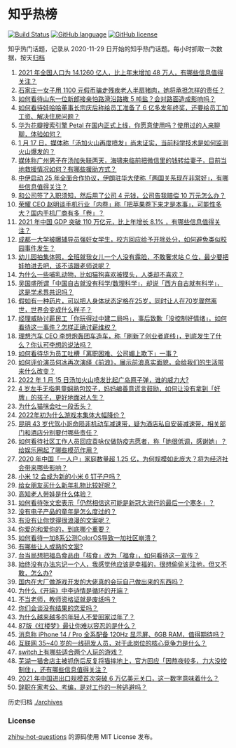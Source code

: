 # 知乎热榜
[![Build Status](https://github.com/ToWeLong/zhihu-hot-questions/workflows/CI/badge.svg)](https://github.com/ToWeLong/zhihu-hot-questions/actions)
[![GitHub language](https://img.shields.io/badge/language-golang-orange.svg)](https://golang.org/)
[![GitHub license](https://img.shields.io/github/license/ToWeLong/zhihu-hot-questions)](https://github.com/ToWeLong/zhihu-hot-questions/blob/main/LICENSE)

知乎热门话题，记录从 2020-11-29 日开始的知乎热门话题。每小时抓取一次数据，按天[归档](./archives)

<!-- BEGIN -->

1. [2021 年全国人口为 14.1260 亿人，比上年末增加 48 万人，有哪些信息值得关注？](https://www.zhihu.com/question/511928031)
1. [石家庄一女子用 1100 元假币骗走残疾老人半扇猪肉，她将承担怎样的责任？](https://www.zhihu.com/question/511730886)
1. [如何看待山东一位新郎接亲怕路滑沿路撒 5 吨盐？会对路面造成影响吗？](https://www.zhihu.com/question/511460904)
1. [如何看待娃哈哈董事长宗庆后称给员工准备了 6 亿多发年终奖，还要给员工加工资、解决住房问题？](https://www.zhihu.com/question/511480389)
1. [华为花瓣搜索引擎 Petal 在国内正式上线，你愿意使用吗？使用过的人来聊聊，体验如何？](https://www.zhihu.com/question/511225153)
1. [1 月 17 日，媒体称「汤加火山再度喷发」尚未证实，当前科学技术是如何监测火山爆发的？](https://www.zhihu.com/question/511917500)
1. [媒体称广州男子在汤加失联两天，海啸来临前把微信里的钱转给妻子，目前当地救援情况如何？有哪些援助方式？](https://www.zhihu.com/question/511974919)
1. [中伊启动 25 年全面合作协议，伊朗驻华大使称「两国关系现在非常好」，有哪些信息值得关注？](https://www.zhihu.com/question/511842740)
1. [和公司签了入职须知，然后用了公司 4 元钱，公司告我赔偿 10 万元怎么办？](https://www.zhihu.com/question/509048767)
1. [荣耀 CEO 赵明谈手机行业「内卷」称「把苹果卷下来才是本事」，可能性多大？国内手机厂商有多「卷」？](https://www.zhihu.com/question/511307824)
1. [2021 年中国 GDP 突破 110 万亿元，比上年增长 8.1% ，有哪些信息值得关注？](https://www.zhihu.com/question/511925311)
1. [成都一大学被曝辅导员强奸女学生，校方回应给予开除处分，如何避免类似校园事件发生？](https://www.zhihu.com/question/511947211)
1. [幼儿园拍集体照，全班就我女儿一个人没有露脸，不敢奢求站 C 位，最少要把娃拍进去吧，该不该跟老师说呢？](https://www.zhihu.com/question/511054634)
1. [为什么一些哺乳动物，比如猫狗喜欢被摸头，人类却不喜欢？](https://www.zhihu.com/question/511263880)
1. [吴国盛所谓「中国自古就没有科学/数理科学」，却说「西方自古就有科学」，这是学术界共识吗？](https://www.zhihu.com/question/313617966)
1. [假如有一种药片，可以把人身体状态定格在25岁，同时让人在70岁骤然离世，世界会变成什么样子？](https://www.zhihu.com/question/511995224)
1. [经理威胁讨薪民工「你玩得过中建二局吗」，事后致歉「没控制好情绪」，如何看待这一事件？怎样正确讨薪维权？](https://www.zhihu.com/question/512001926)
1. [理想汽车 CEO 李想炮轰团车造车，称「刷新了创业者底线」，到底发生了什么？你认可李想的说法吗？](https://www.zhihu.com/question/511925231)
1. [如何看待华为员工吐槽「离职困难、公司媚上欺下」一事？](https://www.zhihu.com/question/511038722)
1. [如何评价演员何冰再次演绎《前浪》，展示前浪真实面貌，会给我们的生活带来什么改变？](https://www.zhihu.com/question/511986642)
1. [2022 年 1 月 15 日汤加火山喷发比起广岛原子弹，谁的威力大?](https://www.zhihu.com/question/511786643)
1. [4 岁左手无指男童娴熟包饺子，妈妈编善意谎言鼓励，如何让没有拿到「好牌」的孩子，更好地面对人生？](https://www.zhihu.com/question/511386797)
1. [为什么猫咪会吐一段舌头？](https://www.zhihu.com/question/37521857)
1. [2022年初为什么游戏本集体大幅降价？](https://www.zhihu.com/question/511443875)
1. [昆明 43 岁代驾小哥命陨非机动车减速带，疑为酒店私自安装减速带，相关部门和酒店分别要付哪些责任？](https://www.zhihu.com/question/511945221)
1. [如何看待社区工作人员回应袁咏仪做防疫志愿者，称「她很低调，感谢她」？给娱乐圈起了哪些模范作用？](https://www.zhihu.com/question/511880923)
1. [2020 年中国「一人户」家庭数量超 1.25 亿，为何规模如此庞大？将为经济社会带来哪些影响？](https://www.zhihu.com/question/511539730)
1. [小米 12 会成为新的小米 6 钉子户吗？](https://www.zhihu.com/question/511159970)
1. [给女朋友买什么新年礼物比较好呢？](https://www.zhihu.com/question/440348637)
1. [高知老人带娃是什么体验？](https://www.zhihu.com/question/510311817)
1. [如何看待张文宏表示「仍然相信这可能是新冠大流行的最后一个寒冬」？](https://www.zhihu.com/question/511782819)
1. [没有电子产品的童年是怎么度过的？](https://www.zhihu.com/question/510434887)
1. [有没有让你觉得很浪漫的文案呢？](https://www.zhihu.com/question/504989606)
1. [你爱的和爱你的，到底哪个重要？](https://www.zhihu.com/question/511485799)
1. [如何看待一加8系公测ColorOS导致一加社区崩溃？](https://www.zhihu.com/question/512031750)
1. [有哪些让人成熟的文案?](https://www.zhihu.com/question/510878377)
1. [台当局想把福岛食品由「核食」改为「福食」，如何看待这一宣传？](https://www.zhihu.com/question/511910966)
1. [始终没有办法忘记一个人，我感觉他应该是幸福的，很想偷偷关注他，但又不敢，怎么办?](https://www.zhihu.com/question/510053441)
1. [国内在大厂做游戏开发的大佬真的会玩自己做出来的东西吗？](https://www.zhihu.com/question/508734065)
1. [为什么《开端》中李诗情是循环的开端？](https://www.zhihu.com/question/511648527)
1. [不当老师，教师资格证就是废纸吗？](https://www.zhihu.com/question/445300321)
1. [你们会谈没有结果的恋爱吗？](https://www.zhihu.com/question/509619619)
1. [为什么越来越多的年轻人不爱回家过年了？](https://www.zhihu.com/question/511648694)
1. [87版《红楼梦》最让你难以容忍的是什么？](https://www.zhihu.com/question/511724176)
1. [消息称 iPhone 14 / Pro 全系配备 120Hz 显示屏、6GB RAM，值得期待吗？](https://www.zhihu.com/question/511624949)
1. [互联网 35~40 岁的一线研发人员，对于此岗位的核心竞争力是什么？](https://www.zhihu.com/question/508452236)
1. [switch上有哪些适合两个人玩的游戏？](https://www.zhihu.com/question/433549089)
1. [芜湖一猫舍店主被抓伤后反复将猫摔地上，官方回应「因熬夜较多，力大没控制住」，还有哪些信息值得关注？](https://www.zhihu.com/question/511136893)
1. [2021 年中国进出口规模首次突破 6 万亿美元关口，这一数字意味着什么？](https://www.zhihu.com/question/511466885)
1. [辞职在家考公、考编，是对工作的一种逃避吗？](https://www.zhihu.com/question/510006220)

<!-- END -->

历史归档 [./archives](./archives)


### License
[zhihu-hot-questions](https://github.com/towelong/zhihu-hot-questions) 的源码使用 MIT License 发布。